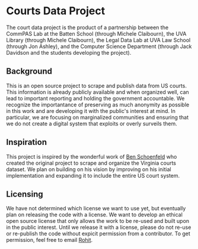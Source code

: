 # Courts Data Project

The court data project is the product of a partnership between the CommPAS Lab at the Batten School (through Michele Claibourn), the UVA Library (through Michele Claibourn), the Legal Data Lab at UVA Law School (through Jon Ashley), and the Computer Science Department (through Jack Davidson and the students developing the project).

## Background

This is an open source project to scrape and publish data from US courts. This information is already publicly available and when organized well, can lead to important reporting and holding the government accountable. We recognize the importantance of preserving as much anonymity as possible in this work and are developing it with the public's interest at mind. In particular, we are focusing on marginalized communities and ensuring that we do not create a digital system that exploits or overly surveils them.

## Inspiration

This project is inspired by the wonderful work of [Ben Schoenfeld](https://github.com/bschoenfeld) who created the original project to scrape and organize the Virginia courts dataset. We plan on building on his vision by improving on his initial implementation and expanding it to include the entire US court system.

## Licensing

We have not determined which license we want to use yet, but eventually plan on releasing the code with a license. We want to develop an ethical open source license that only allows the work to be re-used and built upon in the public interest. Until we release it with a license, please do not re-use or re-publish the code without expicit permission from a contributor. To get permission, feel free to email [Rohit](mailto::rohit.musti.rm@gmail.com).
